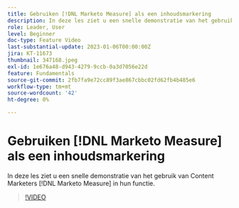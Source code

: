 ```yaml
---
title: Gebruiken [!DNL Marketo Measure] als een inhoudsmarkering
description: In deze les ziet u een snelle demonstratie van het gebruik van Content Marketers [!DNL Marketo Measure] in hun functie.
role: Leader, User
level: Beginner
doc-type: Feature Video
last-substantial-update: 2023-01-06T00:00:00Z
jira: KT-11673
thumbnail: 347168.jpeg
exl-id: 1e676a48-d943-4279-9ccb-0a3d7056e22d
feature: Fundamentals
source-git-commit: 2fb7fa9e72cc89f3ae867cbbc02fd62fb4b485e6
workflow-type: tm+mt
source-wordcount: '42'
ht-degree: 0%

---
```


# Gebruiken [!DNL Marketo Measure] als een inhoudsmarkering

In deze les ziet u een snelle demonstratie van het gebruik van Content Marketers [!DNL Marketo Measure] in hun functie.

>[!VIDEO](https://video.tv.adobe.com/v/347168/?quality=12&learn=on)
